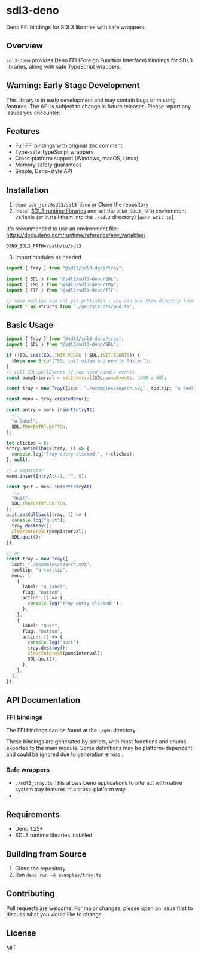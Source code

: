 # sdl3-deno

Deno FFI bindings for SDL3 libraries with safe wrappers.

## Overview

`sdl3-deno` provides Deno FFI (Foreign Function Interface) bindings for SDL3 libraries, along with safe TypeScript wrappers.

## Warning: Early Stage Development

This library is in early development and may contain bugs or missing features. The API is subject to change in future releases. Please report any issues you encounter.

## Features

- Full FFI bindings with original doc comment
- Type-safe TypeScript wrappers
- Cross-platform support (Windows, macOS, Linux)
- Memory safety guarantees
- Simple, Deno-style API

## Installation

1. `deno add jsr:@sdl3/sdl3-deno` or Clone the repository
2. Install [SDL3 runtime libraries](https://github.com/libsdl-org/SDL/releases) and set the `DENO_SDL3_PATH` environment variable (or install them into the `./sdl3` directory) [`gen/_util.ts`]

It's recommended to use an environment file: https://docs.deno.com/runtime/reference/env_variables/

```.env
DENO_SDL3_PATH=/path/to/sdl3
```

3. Import modules as needed


```typescript
import { Tray } from "@sdl3/sdl3-deno/tray";

import { SDL } from "@sdl3/sdl3-deno/SDL";
import { IMG } from "@sdl3/sdl3-deno/IMG";
import { TTF } from "@sdl3/sdl3-deno/TTF";

// some modules are not yet published - you can use them directly from source by cloning the repository
import * as structs from './gen/structs/mod.ts';

```

## Basic Usage

```typescript
import { Tray } from "@sdl3/sdl3-deno/tray";
import { SDL } from "@sdl3/sdl3-deno/SDL";

if (!SDL.init(SDL.INIT.VIDEO | SDL.INIT.EVENTS)) {
  throw new Error("SDL init video and events failed");
}
// call SDL.pollEvents if you need handle events
const pumpInterval = setInterval(SDL.pumpEvents, 1000 / 60);

const tray = new Tray({icon: "./examples/search.svg", tooltip: "a tooltip"});

const menu = tray.createMenu();

const entry = menu.insertEntryAt(
  -1,
  "a label",
  SDL.TRAYENTRY.BUTTON,
);

let clicked = 0;
entry.setCallback(tray, () => {
  console.log("Tray entry clicked!", ++clicked);
}, null);

// a separator
menu.insertEntryAt(-1, "", 0);

const quit = menu.insertEntryAt(
  -1,
  "Quit",
  SDL.TRAYENTRY.BUTTON,
);
quit.setCallback(tray, () => {
  console.log("quit");
  tray.destroy();
  clearInterval(pumpInterval);
  SDL.quit();
});

// or
const tray = new Tray({
  icon: "./examples/search.svg",
  tooltip: "a tooltip",
  menu: [
    {
      label: "a label",
      flag: "button",
      action: () => {
        console.log("Tray entry clicked!");
      },
    },
    {
      label: "Quit",
      flag: "button",
      action: () => {
        console.log("quit");
        tray.destroy();
        clearInterval(pumpInterval);
        SDL.quit();
      },
    },
  ],
});
```

## API Documentation

### FFI bindings
The FFI bindings can be found at the `./gen` directory.

These bindings are generated by scripts, with most functions and enums exported to the main module. Some definitions may be platform-dependent and could be ignored due to generation errors .

### Safe wrappers
- `./sdl3_tray.ts` This allows Deno applications to interact with native system tray features in a cross-platform way
- ...

## Requirements

- Deno 1.25+
- SDL3 runtime libraries installed


## Building from Source

1. Clone the repository
2. Run `deno run -A examples/tray.ts`

## Contributing

Pull requests are welcome. For major changes, please open an issue first to discuss what you would like to change.

## License

MIT
